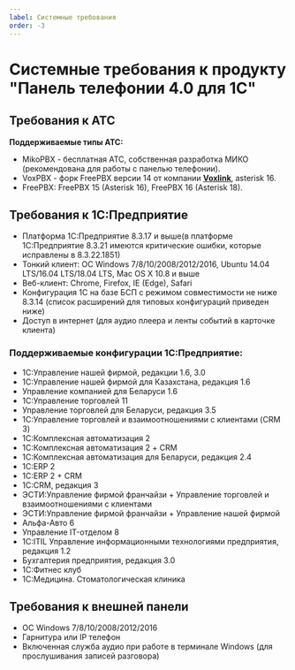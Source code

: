 ```yaml
---
label: Системные требования
order: -3
---
```


# Системные требования к продукту "Панель телефонии 4.0 для 1С"

## Требования к АТС
**Поддерживаемые типы АТС:**
* MikoPBX - бесплатная АТС, собственная разработка МИКО (рекомендована для работы с панелью телефонии).
* VoxPBX - форк FreePBX версии 14 от компании [**Voxlink**](https://voxlink.ru), asterisk 16.
* FreePBX: FreePBX 15 (Asterisk 16), FreePBX 16 (Asterisk 18).  

## Требования к 1C:Предприятие
* Платформа 1C:Предприятие 8.3.17 и выше(в платформе 1C:Предприятие 8.3.21 имеются критические ошибки, которые исправлены в 8.3.22.1851)
* Тонкий клиент: ОС Windows 7/8/10/2008/2012/2016, Ubuntu 14.04 LTS/16.04 LTS/18.04 LTS, Mac OS X 10.8 и выше
* Веб-клиент: Chrome, Firefox, IE (Edge), Safari
* Конфигурация 1С на базе БСП с режимом совместимости не ниже 8.3.14 (список расширений для типовых конфигураций приведен ниже)
* Доступ в интернет (для аудио плеера и ленты событий в карточке клиента)

### Поддерживаемые конфигурации 1C:Предприятие:
* 1С:Управление нашей фирмой, редакции 1.6, 3.0
* 1С:Управление нашей фирмой для Казахстана, редакция 1.6
* Управление компанией для Беларуси 1.6
* 1С:Управление торговлей 11
* Управление торговлей для Беларуси, редакция 3.5
* 1С:Управление торговлей и взаимоотношениями с клиентами (CRM 3)
* 1С:Комплексная автоматизация 2
* 1С:Комплексная автоматизация 2 + CRM
* 1С:Комплексная автоматизация для Беларуси, редакция 2.4
* 1С:ERP 2
* 1С:ERP 2 + CRM
* 1С:CRM, редакция 3
* ЭСТИ:Управление фирмой франчайзи + Управление торговлей и взаимоотношениями с клиентами
* ЭСТИ:Управление фирмой франчайзи + Управление нашей фирмой
* Альфа-Авто 6
* Управление IT-отделом 8
* 1С:ITIL Управление информационными технологиями предприятия, редакция 1.2
* Бухгалтерия предприятия, редакция 3.0
* 1С:Фитнес клуб
* 1С:Медицина. Стоматологическая клиника

## Требования к внешней панели
* ОС Windows 7/8/10/2008/2012/2016
* Гарнитура или IP телефон
* Включенная служба аудио при работе в терминале Windows (для прослушивания записей разговора)

